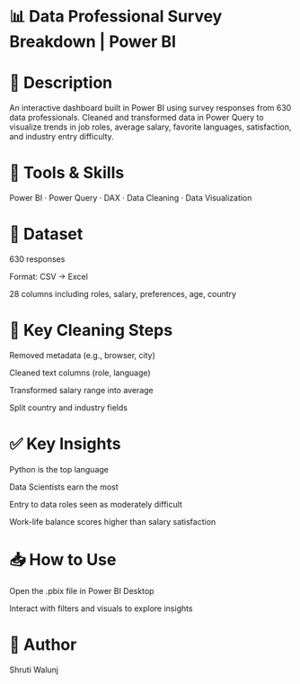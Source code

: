 # 📊 Data Professional Survey Breakdown | Power BI
# 📝 Description
An interactive dashboard built in Power BI using survey responses from 630 data professionals. Cleaned and transformed data in Power Query to visualize trends in job roles, average salary, favorite languages, satisfaction, and industry entry difficulty.

# 🔧 Tools & Skills
Power BI · Power Query · DAX · Data Cleaning · Data Visualization

# 📁 Dataset
630 responses

Format: CSV → Excel

28 columns including roles, salary, preferences, age, country

# 🔄 Key Cleaning Steps
Removed metadata (e.g., browser, city)

Cleaned text columns (role, language)

Transformed salary range into average

Split country and industry fields

# ✅ Key Insights
Python is the top language

Data Scientists earn the most

Entry to data roles seen as moderately difficult

Work-life balance scores higher than salary satisfaction

# 📥 How to Use
Open the .pbix file in Power BI Desktop

Interact with filters and visuals to explore insights

# 👤 Author
Shruti Walunj

